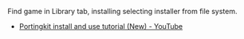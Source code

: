 Find game in Library tab, installing selecting installer from file system.

- [Portingkit install and use tutorial (New) - YouTube](https://www.youtube.com/watch?v=Xu_wtn451QE)
